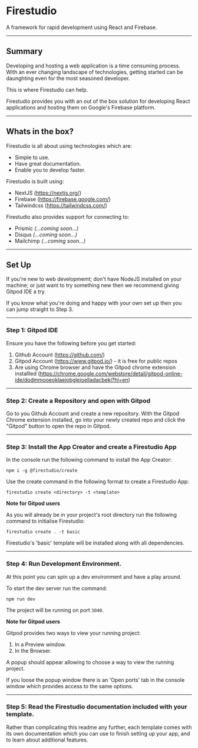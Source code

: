 # Firestudio 

A framework for rapid development using React and Firebase.

---

## Summary

Developing and hosting a web application is a time consuming process.
With an ever changing landscape of technologies, getting started can be daunghting even for the most seasoned developer.

This is where Firestudio can help.

Firestudio provides you with an out of the box solution for developing React applications and hosting them on Google's Firebase platform.

--- 

## Whats in the box?

Firestudio is all about using technologies which are:
- Simple to use.
- Have great documentation.
- Enable you to develop faster.

Firestudio is built using:
- NextJS (https://nextjs.org/)
- Firebase (https://firebase.google.com/)
- Tailwindcss (https://tailwindcss.com/)

Firestudio also provides support for connecting to:
- Prismic *(...coming soon...)*
- Disqus *(...coming soon...)*
- Mailchimp *(...coming soon...)*

---

## Set Up

If you're new to web developmemt; don't have NodeJS installed on your machine; or just want to try something new then we recommend giving Gitpod IDE a try.

If you know what you're doing and happy with your own set up then you can jump straight to Step 3.

---

### Step 1: Gitpod IDE

Ensure you have the following before you get started:
1) Github Account (https://github.com/)
2) Gitpod Account (https://www.gitpod.io/) - it is free for public repos
3) Are using Chrome browser and have the Gitpod chrome extension installled (https://chrome.google.com/webstore/detail/gitpod-online-ide/dodmmooeoklaejobgleioelladacbeki?hl=en)

---

### Step 2: Create a Repository and open with Gitpod

Go to you Github Account and create a new repository.
With the Gitpod Chrome extension installed, go into your newly created repo and click the "Gitpod" button to open the repo in Gitpod.

---

### Step 3: Install the App Creator and create a Firestudio App

In the console run the following command to install the App Creator:
```
npm i -g @firestudio/create
```

Use the create command in the following format to create a Firestudio App:
```
firestudio create <directory> -t <template>
```

**Note for Gitpod users**

As you will already be in your project's root directory run the following command to initialise Firestudio:
```
firestudio create . -t basic
```

Firestudio's 'basic' template will be installed along with all dependencies.

---

### Step 4: Run Development Environment.

At this point you can spin up a dev environment and have a play around.

To start the dev server run the command:
```
npm run dev
```
The project will be running on port `3040`.

**Note for Gitpod users**

Gitpod provides two ways to view your running project:
1) In a Preview window.
2) In the Browser.

A popup should appear allowing to choose a way to view the running project.

If you loose the popup window there is an 'Open ports' tab in the console window which provides access to the same options.

---

### Step 5: Read the Firestudio documentation included with your template.

Rather than complicating this readme any further, each template comes with its own documentation which you can use to finish setting up your app, and to learn about additional features.
